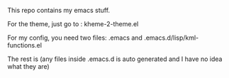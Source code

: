 This repo contains my emacs stuff. 

For the theme, just go to : kheme-2-theme.el

For my config, you need two files: .emacs and .emacs.d/lisp/kml-functions.el

The rest is (any files inside .emacs.d is auto generated and I have no idea what they are)
